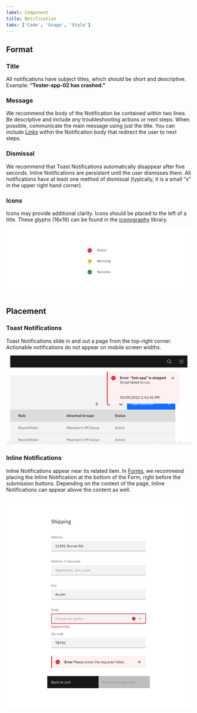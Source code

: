 ```yaml
---
label: Component
title: Notification
tabs: ['Code', 'Usage', 'Style']
---
```


## Format

### Title

All notifications have subject titles, which should be short and descriptive. Example: **“Tester-app-02 has crashed.”**

### Message

We recommend the body of the Notification be contained within two lines. Be descriptive and include any troubleshooting actions or next steps. When possible, communicate the main message using just the title. You can include [Links](/components/link) within the Notification body that redirect the user to next steps.

### Dismissal

We recommend that Toast Notifications automatically disappear after five seconds. Inline Notifications are persistent until the user dismisses them. All notifications have at least one method of dismissal (typically, it is a small “x” in the upper right hand corner).

### Icons

Icons may provide additional clarity. Icons should be placed to the left of a title. These glyphs (16x16) can be found in the [iconography](/style/iconography/library) library.

![notification icons](images/notification-usage-1.png)

## Placement

### Toast Notifications

Toast Notifications slide in and out a page from the top-right corner. Actionable notifications do not appear on mobile screen widths.

![toast notifications](images/notification-usage-2.png)

### Inline Notifications

Inline Notifications appear near its related item. In [Forms](/components/form), we recommend placing the Inline Notification at the bottom of the Form, right before the submission buttons. Depending on the context of the page, Inline Notifications can appear above the content as well.

![inline notification](images/notification-usage-3.png)
